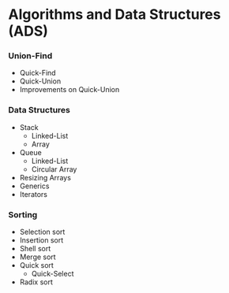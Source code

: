 # Algorithms and Data Structures (ADS)

### Union-Find
  * Quick-Find
  * Quick-Union
  * Improvements on Quick-Union

### Data Structures
  * Stack
    * Linked-List
    * Array
  * Queue
    * Linked-List
    * Circular Array
  * Resizing Arrays
  * Generics
  * Iterators

### Sorting
 * Selection sort
 * Insertion sort
 * Shell sort
 * Merge sort
 * Quick sort
   * Quick-Select 
 * Radix sort
